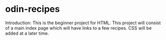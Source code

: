# odin-recipes

Introduction: This is the beginner project for HTML. This project will consist of a main index page which will have links to a few recipes. CSS will be added at a later time.